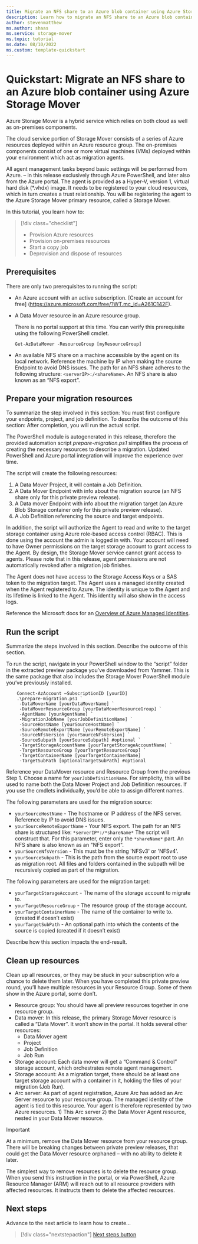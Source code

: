 ```yaml
---
title: Migrate an NFS share to an Azure blob container using Azure Storage Mover
description: Learn how to migrate an NFS share to an Azure blob container using Azure Storage Mover
author: stevenmatthew
ms.author: shaas
ms.service: storage-mover
ms.topic: tutorial
ms.date: 08/10/2022
ms.custom: template-quickstart
---
```


# Quickstart: Migrate an NFS share to an Azure blob container using Azure Storage Mover

Azure Storage Mover is a hybrid service which relies on both cloud as well as on-premises components.

The cloud service portion of Storage Mover consists of a series of Azure resources deployed within an Azure resource group. The on-premises components consist of one or more virtual machines (VMs) deployed within your environment which act as migration agents.

All agent management tasks beyond basic settings will be performed from Azure.  – in this release
exclusively through Azure PowerShell, and later also from the Azure portal.
The agent is provided as a Hyper-V, version 1, virtual hard disk (*.vhdx) image. It needs to be 
registered to your cloud resources, which in turn creates a trust relationship. You will be registering 
the agent to the Azure Storage Mover primary resource, called a Storage Mover.

In this tutorial, you learn how to:

> [!div class="checklist"]
> * Provision Azure resources
> * Provision on-premises resources
> * Start a copy job
> * Deprovision and dispose of resources

<!-- 4. Prerequisites 

##Docs Required##

First prerequisite is a link to a free trial account if one exists. If there are no prerequisites, specify that no prerequisites are needed for this quickstart.
-->

## Prerequisites

There are only two prerequisites to running the script:

- An Azure account with an active subscription. [Create an account for free]
  (https://azure.microsoft.com/free/?WT.mc_id=A261C142F).
- A Data Mover resource in an Azure resource group.

  There is no portal support at this time. You can verify this prerequisite using the following PowerShell cmdlet.

  ```azurepowershell
  Get-AzDataMover -ResourceGroup [myResourceGroup]
  ```

- An available NFS share on a machine accessible by the agent on its local network.
  Reference the machine by IP when making the source Endpoint to avoid DNS issues. The path for an NFS share adheres to the following structure: ```<serverIP>:/<shareName>```. An NFS share is also known as an “NFS export”.


## Prepare your migration resources

To summarize the step involved in this section: You must first configure your endpoints, project, and job definition. To describe the outcome of this section: After completion, you will run the actual script.

The PowerShell module is autogenerated in this release, therefore the provided automation script *prepare-migration.ps1* simplifies the process of creating the necessary resources to describe a migration. Updated PowerShell and Azure portal integration will improve the experience over time.

The script will create the following resources:

1. A Data Mover Project, it will contain a Job Definition.
1. A Data Mover Endpoint with info about the migration source (an NFS share only for this private preview release).
1. A Data mover Endpoint with info about the migration target (an Azure Blob Storage container only for this private preview release).
1. A Job Definition referencing the source and target endpoints.

In addition, the script will authorize the Agent to read and write to the target storage container using Azure role-based access control (RBAC). This is done using the account the admin is logged in with. Your account will need to have Owner permissions on the target storage account to grant access to the Agent. By design, the Storage Mover service cannot grant access to agents. Please note that in this release, agent permissions are not automatically revoked after a migration job finishes.

The Agent does not have access to the Storage Access Keys or a SAS token to the migration target. 
The Agent uses a managed identity created when the Agent registered to Azure. The identity is 
unique to the Agent and its lifetime is linked to the Agent. This identity will also show in the access 
logs.

Reference the Microsoft docs for an [Overview of Azure Managed Identities](../active-directory/managed-identities-azure-resources/overview.md).

## Run the script

Summarize the steps involved in this section. Describe the outcome of this section.

To run the script, navigate in your PowerShell window to the “script” folder in the extracted preview package you’ve downloaded from Yammer. This is the same package that also includes the Storage Mover PowerShell module you’ve previously installed.

```azurepowershell
    Connect-AzAccount –SubscriptionID [yourID]
    .\prepare-migration.ps1 `
     -DataMoverName [yourDataMoverName] `
     -DataMoverResourceGroup [yourDataMoverResourceGroup] `
     -AgentName [yourAgentName] `
     -MigrationJobName [yourJobDefinitionName] `
     -SourceHostName [yourSourceHostName] `
     -SourceRemoteExportName [yourRemoteExportName] `
     -SourceNfsVersion [yourSourceNfsVersion] `
     -SourceSubpath [yourSourceSubpath] #optional `
     -TargetStorageAccountName [yourTargetStorageAccountName] `
     -TargetResourceGroup [yourTargetResourceGroup] `
     -TargetContainerName [yourTargetContainerName]
     -TargetSubPath [optionalTargetSubPath] #optional
```

Reference your DataMover resource and Resource Group from the previous Step 1. Choose a name for `yourJobDefinitionName`. For simplicity, this will be used to name both the Data Mover Project and Job Definition resources. If you use the cmdlets individually, you’d be able to assign different names.

The following parameters are used for the migration source:

- `yourSourceHostName` - The hostname or IP address of the NFS server. Reference by IP to avoid DNS issues.
- `yourSourceRemoteExportName` - Your NFS export. The path for an NFS share is structured like: `*serverIP*:/*shareName*` The script will construct that. For this parameter, enter only the `*shareName*` part. An NFS share is also known as an "NFS export".
- `yourSourceNfsVersion` - This must be the string 'NFSv3' or 'NFSv4'.
- `yourSourceSubpath` - This is the path from the source export root to use as migration root. All files and folders contained in the subpath will be recursively copied as part of the migration.

The following parameters are used for the migration target:

- `yourTargetStorageAccount` - The name of the storage account to migrate to.
- `yourTargetResourceGroup` - The resource group of the storage account.
- `yourTargetContainerName` - The name of the container to write to. (created if doesn’t exist)
- `yourTargetSubPath` - An optional path into which the contents of the source is copied (created if it doesn’t exist)

Describe how this section impacts the end-result.

## Clean up resources

Clean up all resources, or they may be stuck in your subscription w/o a chance to delete them later. When you have completed this private preview round, you’ll have multiple resources in your Resource Group. Some of them show in the Azure portal, some don’t.

- Resource group: You should have all preview resources together in one resource group.
- Data mover: In this release, the primary Storage Mover resource is called a “Data Mover”. It won’t show in 
the portal. It holds several other resources:
  - Data Mover agent
  - Project
  - Job Definition
  - Job Run
- Storage account: Each data mover will get a “Command & Control” storage account, which orchestrates 
remote agent management.
- Storage account: As a migration target, there should be at least one target storage account with a container 
in it, holding the files of your migration (Job Run).
- Arc server: As part of agent registration, Azure Arc has added an Arc Server resource to your resource group. 
The managed identity of the agent is tied to this resource. Your agent is therefore represented by two Azure 
resources. 1) This Arc server 2) the Data Mover Agent resource, nested in your Data Mover resource.

> [!IMPORTANT]
> At a minimum, remove the Data Mover resource from your resource group. There will be breaking changes between private preview releases, that could get the Data Mover resource orphaned – with no ability to delete it later.

The simplest way to remove resources is to delete the resource group. When you send this instruction in the portal, or via PowerShell, Azure Resource Manager (ARM) will reach out to all resource providers with affected resources. It instructs them to delete the affected resources.

<!-- 7. Next steps

##Docs required###

A single link in the blue box format. Point to the next logical tutorial or how-to in a series, or, if there are no other tutorials or how-tos, to some other cool thing the customer can do.
-->

## Next steps

Advance to the next article to learn how to create...
> [!div class="nextstepaction"]
> [Next steps button](overview.md)
